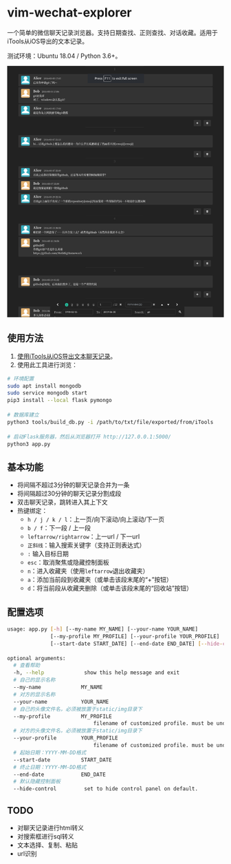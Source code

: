 # vim-wechat-explorer

一个简单的微信聊天记录浏览器。支持日期查找、正则查找、对话收藏。适用于iTools从iOS导出的文本记录。

测试环境：Ubuntu 18.04 /  Python 3.6+。

<img src="static/img/screenshot.png" alt="screenshot" style="zoom:150%;" />

## 使用方法

1. [使用iTools从iOS导出文本聊天记录](https://www.zhihu.com/question/20776328/answer/716902617)。
2. 使用此工具进行浏览：

``` bash
# 环境配置
sudo apt install mongodb
sudo service mongodb start
pip3 install --local flask pymongo

# 数据库建立
python3 tools/build_db.py -i /path/to/txt/file/exported/from/iTools

# 启动Flask服务器，然后从浏览器打开 http://127.0.0.1:5000/
python3 app.py
```

## 基本功能

- 将间隔不超过3分钟的聊天记录合并为一条
- 将间隔超过30分钟的聊天记录分割成段
- 双击聊天记录，跳转进入其上下文
- 热键绑定：
  - `h / j / k / l`：上一页/向下滚动/向上滚动/下一页
  - `b / f`：下一段 / 上一段
  - `leftarrow/rightarrow`：上一url / 下一url
  - `正斜线`：输入搜索关键字（支持正则表达式）
  - `:` 输入目标日期
  - `esc`：取消聚焦或隐藏控制面板
  - `n`：进入收藏夹（使用`leftarrow`退出收藏夹）
  - `a`：添加当前段到收藏夹（或单击该段末尾的“+”按钮）
  - `d`：将当前段从收藏夹删除（或单击该段末尾的“回收站”按钮）

## 配置选项

```bash
usage: app.py [-h] [--my-name MY_NAME] [--your-name YOUR_NAME]
              [--my-profile MY_PROFILE] [--your-profile YOUR_PROFILE]
              [--start-date START_DATE] [--end-date END_DATE] [--hide-control]

optional arguments:
  # 查看帮助
  -h, --help             show this help message and exit
  # 自己的显示名称
  --my-name 			MY_NAME
  # 对方的显示名称
  --your-name 			YOUR_NAME
  # 自己的头像文件名，必须被放置于static/img目录下
  --my-profile 			MY_PROFILE
                        	filename of customized profile. must be under static/img/.
  # 对方的头像文件名，必须被放置于static/img目录下
  --your-profile 		YOUR_PROFILE
                        	filename of customized profile. must be under static/img/.
  # 起始日期：YYYY-MM-DD格式
  --start-date 			START_DATE
  # 终止日期：YYYY-MM-DD格式
  --end-date 			END_DATE
  # 默认隐藏控制面板
  --hide-control         set to hide control panel on default.
```

## TODO

- 对聊天记录进行html转义
- 对搜索框进行sql转义
- 文本选择、复制、粘贴
- url识别